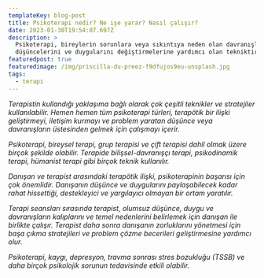 ```yaml
---
templateKey: blog-post
title: Psikoterapi nedir? Ne işe yarar? Nasıl çalışır?
date: 2023-01-30T19:54:07.697Z
description: >
  Psikoterapi, bireylerin sorunlara veya sıkıntıya neden olan davranışlarını,
  düşüncelerini ve duygularını değiştirmelerine yardımcı olan tekniktir. 
featuredpost: true
featuredimage: /img/priscilla-du-preez-f9dfujos9eu-unsplash.jpg
tags:
  - terapi
---
```

*Terapistin kullandığı yaklaşıma bağlı olarak çok çeşitli teknikler ve stratejiler kullanılabilir. Hemen hemen tüm psikoterapi türleri, terapötik bir ilişki geliştirmeyi, iletişim kurmayı ve problem yaratan düşünce veya davranışların üstesinden gelmek için çalışmayı içerir.* 

*Psikoterapi, bireysel terapi, grup terapisi ve çift terapisi dahil olmak üzere birçok şekilde olabilir. Terapide bilişsel-davranışçı terapi, psikodinamik terapi, hümanist terapi gibi birçok teknik kullanılır.* 

*Danışan ve terapist arasındaki terapötik ilişki, psikoterapinin başarısı için çok önemlidir. Danışanın düşünce ve duygularını paylaşabilecek kadar rahat hissettiği, destekleyici ve yargılayıcı olmayan bir ortam yaratılır.*

*Terapi seansları sırasında terapist, olumsuz düşünce, duygu ve davranışların kalıplarını ve temel nedenlerini belirlemek için danışan ile birlikte çalışır. Terapist daha sonra danışanın zorluklarını yönetmesi için başa çıkma stratejileri ve problem çözme becerileri geliştirmesine yardımcı olur.*

*Psikoterapi, kaygı, depresyon, travma sonrası stres bozukluğu (TSSB) ve daha birçok psikolojik sorunun tedavisinde etkili olabilir.*